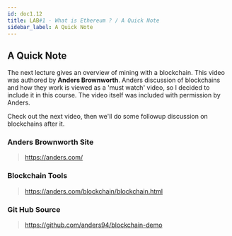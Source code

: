 ```yaml
---
id: doc1.12
title: LAB#1 - What is Ethereum ? / A Quick Note
sidebar_label: A Quick Note
---
```


## A Quick Note

The next lecture gives an overview of mining with a blockchain.  This video was authored by **Anders Brownworth**.  Anders discussion of blockchains and how they work is viewed as a 'must watch' video, so I decided to include it in this course.  The video itself was included with permission by Anders.

Check out the next video, then we'll do some followup discussion on blockchains after it.

### Anders Brownworth Site
> https://anders.com/

### Blockchain Tools
> https://anders.com/blockchain/blockchain.html

### Git Hub Source
> https://github.com/anders94/blockchain-demo
